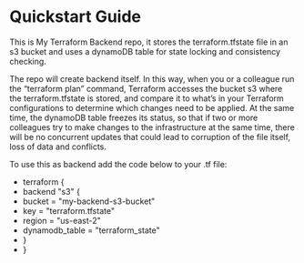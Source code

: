 # Quickstart Guide

This is My Terraform Backend repo, it stores the terraform.tfstate file in an s3 bucket and uses a dynamoDB table for state locking and consistency checking.

The repo will create backend itself. In this way, when you or a colleague run the “terraform plan” command, Terraform accesses the bucket s3 where the terraform.tfstate is stored, and compare it to what’s in your Terraform configurations to determine which changes need to be applied. At the same time, the dynamoDB table freezes its status, so that if two or more colleagues try to make changes to the infrastructure at the same time, there will be no concurrent updates that could lead to corruption of the file itself, loss of data and conflicts. 

To use this as backend add the code below to your .tf file:


* terraform {
 * backend "s3" {
  *  bucket         = "my-backend-s3-bucket"
  *  key            = "terraform.tfstate"  
  *  region         = "us-east-2"
  *  dynamodb_table = "terraform_state"
 * }
* }

